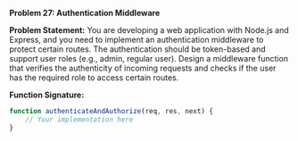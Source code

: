 **Problem 27: Authentication Middleware**

**Problem Statement:**
You are developing a web application with Node.js and Express, and you need to implement an authentication middleware to protect certain routes. The authentication should be token-based and support user roles (e.g., admin, regular user). Design a middleware function that verifies the authenticity of incoming requests and checks if the user has the required role to access certain routes.

**Function Signature:**
```javascript
function authenticateAndAuthorize(req, res, next) {
    // Your implementation here
}
```
